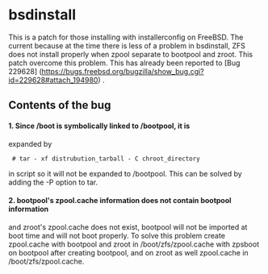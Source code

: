 # bsdinstall

This is a patch for those installing with installerconfig on FreeBSD. The current 
because at the time there is less of a problem in bsdinstall, ZFS does not
install properly when zpool separate to bootpool and zroot. This patch
overcome this problem. This has already been 
reported to [Bug 229628] (https://bugs.freebsd.org/bugzilla/show_bug.cgi?id=229628#attach_194980) . 

## Contents of the bug

#### 1. Since /boot is symbolically linked to /bootpool, it is  
expanded by

	 # tar - xf distrubution_tarball - C chroot_directory 

in script so it will not be expanded to /bootpool. This 
can be solved by adding the -P option to tar. 

#### 2. bootpool's zpool.cache information does not contain bootpool information
and zroot's zpool.cache does not exist, bootpool will not be imported at
boot time and will not boot properly. To solve this problem create
zpool.cache with bootpool and zroot in /boot/zfs/zpool.cache with
zpsboot on bootpool after creating bootpool, and on zroot as well
zpool.cache in /boot/zfs/zpool.cache. 
